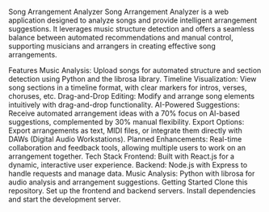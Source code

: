Song Arrangement Analyzer
Song Arrangement Analyzer is a web application designed to analyze songs and provide intelligent arrangement suggestions. It leverages music structure detection and offers a seamless balance between automated recommendations and manual control, supporting musicians and arrangers in creating effective song arrangements.

Features
Music Analysis: Upload songs for automated structure and section detection using Python and the librosa library.
Timeline Visualization: View song sections in a timeline format, with clear markers for intros, verses, choruses, etc.
Drag-and-Drop Editing: Modify and arrange song elements intuitively with drag-and-drop functionality.
AI-Powered Suggestions: Receive automated arrangement ideas with a 70% focus on AI-based suggestions, complemented by 30% manual flexibility.
Export Options: Export arrangements as text, MIDI files, or integrate them directly with DAWs (Digital Audio Workstations).
Planned Enhancements: Real-time collaboration and feedback tools, allowing multiple users to work on an arrangement together.
Tech Stack
Frontend: Built with React.js for a dynamic, interactive user experience.
Backend: Node.js with Express to handle requests and manage data.
Music Analysis: Python with librosa for audio analysis and arrangement suggestions.
Getting Started
Clone this repository.
Set up the frontend and backend servers.
Install dependencies and start the development server.
